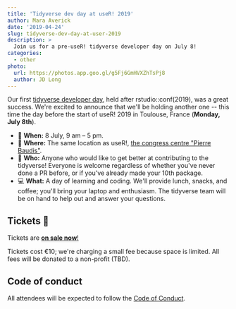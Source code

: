 ```yaml
---
title: 'Tidyverse dev day at useR! 2019'
author: Mara Averick
date: '2019-04-24'
slug: tidyverse-dev-day-at-user-2019
description: > 
  Join us for a pre-useR! tidyverse developer day on July 8!
categories:
  - other
photo:
  url: https://photos.app.goo.gl/g5Fj6GmHVXZhTsPj8
  author: JD Long
---
```


Our first [tidyverse developer day](https://www.tidyverse.org/articles/2018/11/tidyverse-developer-day-2019/), held after rstudio::conf(2019), was a great success. We're excited to announce that we'll be holding another one -- this time the day before the start of useR! 2019 in Toulouse, France (__Monday, July 8th__).

 * 📆 **When:** 8 July, 9 am &#x2013; 5 pm.  
 * 📍 **Where:** The same location as useR!, [the congress centre "Pierre Baudis"](https://www.centre-congres-toulouse.fr/fr).
 * 👥 **Who:** Anyone who would like to get better at contributing to the tidyverse! Everyone is welcome regardless of whether you've never done a PR before, or if you've already made your 10th package.
 * 💻 **What:** A day of learning and coding. We'll provide
lunch, snacks, and coffee; you'll bring your laptop and enthusiasm.
The tidyverse team will be on hand to help out and answer your questions.

## Tickets 🎫

Tickets are [**on sale
now**!](https://www.eventbrite.com/e/tidyverse-developer-day-tickets-51757053741)

Tickets cost &#x20ac;10; we're charging a small fee because space is limited. All fees
will be donated to a non-profit (TBD).

## Code of conduct

All attendees will be expected to follow the [Code of Conduct](https://github.com/tidyverse/dev-day-2019/blob/master/CODE_OF_CONDUCT.md).


